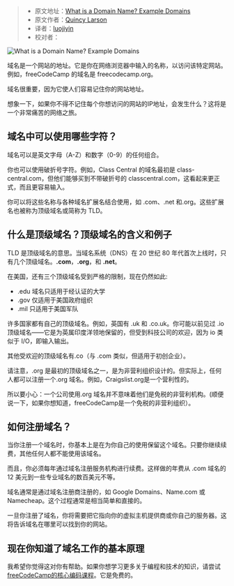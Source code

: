 > - 原文地址：[What is a Domain Name? Example Domains](https://www.freecodecamp.org/news/what-is-a-domain-name-example/)
> - 原文作者：[Quincy Larson](https://www.freecodecamp.org/news/author/quincylarson/)
> - 译者：[luojiyin](https://github.com/luojiyin1987)
> - 校对者：

![What is a Domain Name? Example Domains](https://www.freecodecamp.org/news/content/images/size/w2000/2022/04/nubelson-fernandes-gTs2w7bu3Qo-unsplash.jpg)

域名是一个网站的地址。它是你在网络浏览器中输入的名称，以访问该特定网站。例如，freeCodeCamp 的域名是 freecodecamp.org。

域名很重要，因为它使人们容易记住你的网站地址。

想象一下，如果你不得不记住每个你想访问的网站的IP地址，会发生什么？这将是一个非常痛苦的网络之旅。

## 域名中可以使用哪些字符？

域名可以是英文字母（A-Z）和数字（0-9）的任何组合。

你也可以使用破折号字符。例如，Class Central 的域名最初是 class-central.com，但他们能够买到不带破折号的 classcentral.com，这看起来更正式，而且更容易输入。

你可以将这些名称与各种域名扩展名结合使用，如 .com、.net 和.org。这些扩展名也被称为顶级域名或简称为 TLD。

## 什么是顶级域名？顶级域名的含义和例子

TLD 是顶级域名的意思。当域名系统（DNS）在 20 世纪 80 年代首次上线时，只有几个顶级域名。**.com**，**.org**，和 **.net**。

在美国，还有三个顶级域名受到严格的限制，现在仍然如此:

- .edu 域名只适用于经认证的大学
- .gov 仅适用于美国政府组织
- .mil 只适用于美国军队

许多国家都有自己的顶级域名。例如，英国有 .uk 和 .co.uk。你可能以前见过 .io 顶级域名——它是为英属印度洋领地保留的，但受到科技公司的欢迎，因为 io 类似于 I/O，即输入输出。

其他受欢迎的顶级域名有.co（与 .com 类似，但适用于初创企业）。

请注意，.org 是最初的顶级域名之一，是为非营利组织设计的。但实际上，任何人都可以注册一个.org 域名。例如，Craigslist.org是一个营利性的。

所以要小心：一个公司使用.org 域名并不意味着他们是免税的非营利机构。(顺便说一下，如果你想知道，freeCodeCamp是一个免税的非营利组织）。

## 如何注册域名？

当你注册一个域名时，你基本上是在为你自己的使用保留这个域名。只要你继续续费，其他任何人都不能使用该域名。

而且，你必须每年通过域名注册服务机构进行续费。这样做的年费从 .com 域名的 12 美元到一些专业域名的数百美元不等。

域名通常是通过域名注册商注册的，如 Google Domains、Name.com 或 Namecheap。这个过程通常是相当简单和直接的。

一旦你注册了域名，你将需要把它指向你的虚拟主机提供商或你自己的服务器。这将告诉域名在哪里可以找到你的网站。

## 现在你知道了域名工作的基本原理

我希望你觉得这对你有帮助。如果你想学习更多关于编程和技术的知识，请尝试 [freeCodeCamp的核心编码课程](https://www.freecodecamp.org/learn)。它是免费的。
